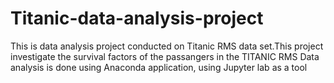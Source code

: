 # Titanic-data-analysis-project
This is data analysis project conducted on Titanic RMS data set.This project investigate the survival factors of the passangers in the TITANIC RMS
Data analysis is done using Anaconda application, using Jupyter lab as a tool

